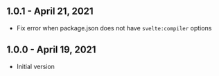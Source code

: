 ## 1.0.1 - April 21, 2021

- Fix error when package.json does not have `svelte:compiler` options

## 1.0.0 - April 19, 2021

- Initial version
